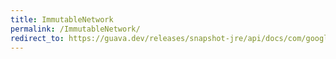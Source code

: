 ```yaml
---
title: ImmutableNetwork
permalink: /ImmutableNetwork/
redirect_to: https://guava.dev/releases/snapshot-jre/api/docs/com/google/common/graph/ImmutableNetwork.html
---
```

